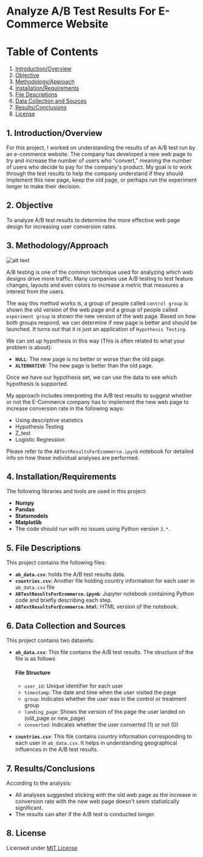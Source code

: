 # Analyze A/B Test Results For E-Commerce Website

# Table of Contents
1. [Introduction/Overview](#introduction-overview)
2. [Objective](#objective)
3. [Methodology/Approach](#methodology-approach)
4. [Installation/Requirements](#installation-requirements)
5. [File Descriptions](#file-descriptions)
6. [Data Collection and Sources](#data-collection-and-sources)
7. [Results/Conclusions](#results-conclusions)
8. [License](#license)

## 1. Introduction/Overview
For this project, I worked on understanding the results of an A/B test run by an e-commerce website. The company has developed a new web page to try and increase the number of users who "convert," meaning the number of users who decide to pay for the company's product. My goal is to work through the test results to help the company understand if they should implement this new page, keep the old page, or perhaps run the experiment longer to make their decision.

## 2. Objective
To analyze A/B test results to determine the more effective web page design for increasing user conversion rates.

## 3. Methodology/Approach
![alt text](https://i.imgur.com/5PNPn3L.png)

A/B testing is one of the common technique used for analyzing which web designs drive more traffic. Many companies use A/B testing to test feature changes, layouts and even colors to increase a metric that measures a interest from the users.

The way this method works is, a group of people called `control group` is shown the old version of the web page and a group of people called `experiment group` is shown the new version of the web page. Based on how both groups respond, we can determine if new page is better and should be launched. It turns out that it is just an application of `Hypothesis Testing`.

We can set up hypothesis in this way (This is often related to what your problem is about):

- **`NULL`**: The new page is no better or worse than the old page.
- **`ALTERNATIVE`**: The new page is better than the old page.

Once we have our hypothesis set, we can use the data to see which hypothesis is supported.

My approach includes interpreting the A/B test results to suggest whether or not the E-Commerce company has to implement the new web page to increase conversion rate in the following ways:

- Using descriptive statistics
- Hypothesis Testing
- Z_test
- Logistic Regression

Please refer to the `ABTestResultsForEcommerce.ipynb` notebook for detailed info on how these individual analyses are performed.

## 4. Installation/Requirements
The following libraries and tools are used in this project:
- **Numpy**
- **Pandas**
- **Statsmodels**
- **Matplotlib**
- The code should run with no issues using Python version `3.*.`

## 5. File Descriptions
This project contains the following files:
- **`ab_data.csv`**: holds the A/B test results data.
- **`countries.csv`**: Another file holding country information for each user in `ab_data.csv` file
- **`ABTestResultsForEcommerce.ipynb`**: Jupyter notebook containing Python code and briefly describing each step.
- **`ABTestResultsForEcommerce.html`**: HTML version of the notebook.

## 6. Data Collection and Sources
This project contains two datasets:
- **`ab_data.csv`**: This file contains the A/B test results. The structure of the file is as follows
  #### File Structure
  - `user_id`: Unique identifier for each user
  - `timestamp`: The date and time when the user visited the page
  - `group`: Indicates whether the user was in the control or treatment group
  - `landing_page`: Shows the version of the page the user landed on (old_page or new_page)
  - `converted`: Indicates whether the user converted (1) or not (0)

- **`countries.csv`**: This file contains country information corresponding to each user in `ab_data.csv`. It helps in understanding geographical influences in the A/B test results.

## 7. Results/Conclusions
According to the analysis:
- All analyses suggested sticking with the old web page as the increase in conversion rate with the new web page doesn't seem statistically significant.
- The results can alter if the A/B test is conducted longer.

## 8. License
Licensed under [MIT License](https://github.com/ManideepTelukuntla/InvestigateTMDBMovieData/blob/master/LICENSE)
